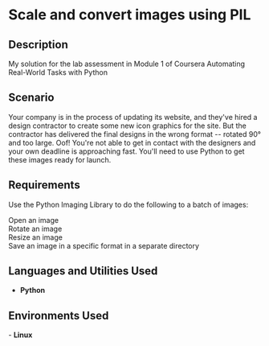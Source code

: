 <h1>Scale and convert images using PIL</h1>

<h2>Description</h2>
My solution for the lab assessment in Module 1 of Coursera Automating Real-World Tasks with Python
<br />


<h2>Scenario</h2>
Your company is in the process of updating its website, and they've hired a design contractor to create some new icon graphics for the site. But the contractor has delivered the final designs in the wrong format -- rotated 90° and too large. Oof! You're not able to get in contact with the designers and your own deadline is approaching fast. You'll need to use Python to get these images ready for launch.
<br />

<h2>Requirements</h2>
Use the Python Imaging Library to do the following to a batch of images:

Open an image<br/>
Rotate an image<br/>
Resize an image<br/>
Save an image in a specific format in a separate directory
<br />

<h2>Languages and Utilities Used</h2>

- <b>Python</b> 

<h2>Environments Used </h2>
- <b>Linux</b>

<!--
 ```diff
- text in red
+ text in green
! text in orange
# text in gray
@@ text in purple (and bold)@@
```
--!>
